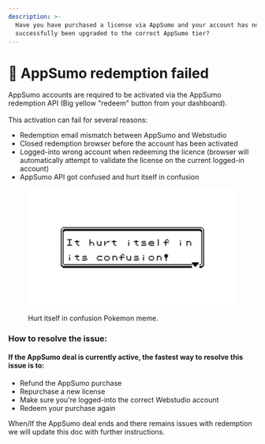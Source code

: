 ```yaml
---
description: >-
  Have you have purchased a license via AppSumo and your account has not
  successfully been upgraded to the correct AppSumo tier?
---
```


# 🌮 AppSumo redemption failed

AppSumo accounts are required to be activated via the AppSumo redemption API (Big yellow "redeem" button from your dashboard). \
\
This activation can fail for several reasons:&#x20;

* Redemption email mismatch between AppSumo and Webstudio
* Closed redemption browser before the account has been activated
* Logged-into wrong account when redeeming the licence (browser will automatically attempt to validate the license on the current logged-in account)
* AppSumo API got confused and hurt itself in confusion

<figure><img src="../.gitbook/assets/image.png" alt=""><figcaption><p>Hurt itself in confusion Pokemon meme.</p></figcaption></figure>

### How to resolve the issue:&#x20;

#### If the AppSumo deal is currently active, the fastest way to resolve this issue is to:&#x20;

* Refund the AppSumo purchase
* Repurchase a new license
* Make sure you're logged-into the correct Webstudio account
* Redeem your purchase again



When/If the AppSumo deal ends and there remains issues with redemption we will update this doc with further instructions.&#x20;



